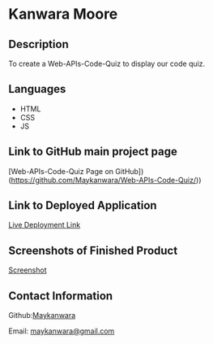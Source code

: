 

# Kanwara Moore

## Description

To create a Web-APIs-Code-Quiz  to display our code quiz. 

## Languages
- HTML
- CSS
- JS

## Link to GitHub main project page

[Web-APIs-Code-Quiz Page on GitHub])(https://github.com/Maykanwara/Web-APIs-Code-Quiz/))
                            
## Link to Deployed Application
[Live Deployment Link](https://maykanwara.github.io/Web-APIs-Code-Quiz/)


## Screenshots of Finished Product
[Screenshot](assets/codequiz.png)


## Contact Information

Github:[Maykanwara](https://github.com/Maykanwara)

Email: maykanwara@gmail.com














